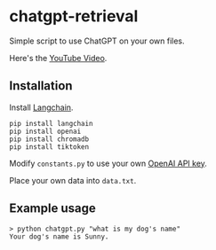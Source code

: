 # chatgpt-retrieval

Simple script to use ChatGPT on your own files.

Here's the [YouTube Video](https://youtu.be/9AXP7tCI9PI).

## Installation

Install [Langchain](https://github.com/hwchase17/langchain).
```
pip install langchain
pip install openai
pip install chromadb
pip install tiktoken
```
Modify `constants.py` to use your own [OpenAI API key](https://platform.openai.com/account/api-keys).

Place your own data into `data.txt`.

## Example usage
```
> python chatgpt.py "what is my dog's name"
Your dog's name is Sunny.
```
